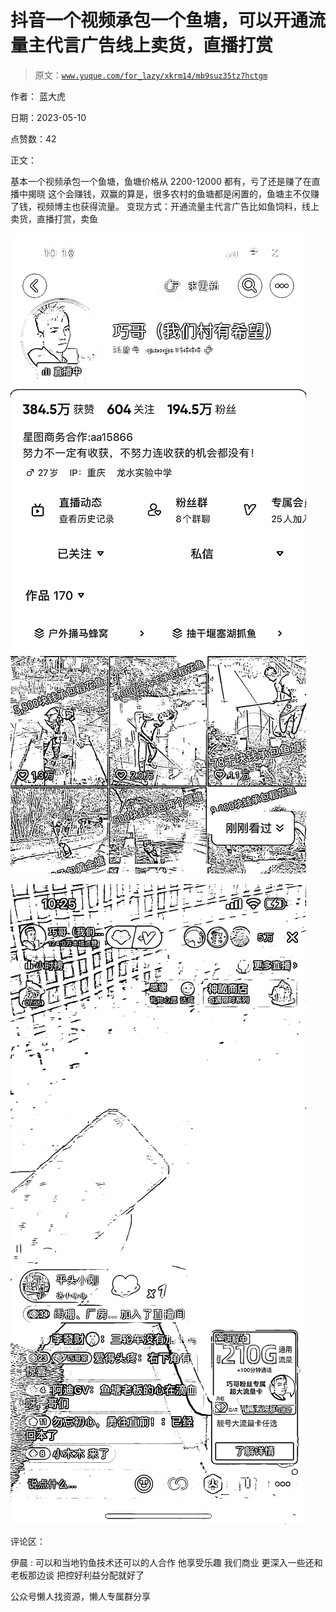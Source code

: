 # 抖音一个视频承包一个鱼塘，可以开通流量主代言广告线上卖货，直播打赏

> 原文：[`www.yuque.com/for_lazy/xkrm14/mb9suz35tz7hctgm`](https://www.yuque.com/for_lazy/xkrm14/mb9suz35tz7hctgm)



作者： 蓝大虎



日期：2023-05-10



点赞数：42

<ne-card data-card-name="hr" data-card-type="block" id="Ell0j" data-event-boundary="card">

正文：



基本一个视频承包一个鱼塘，鱼塘价格从 2200-12000 都有，亏了还是赚了在直播中揭晓 这个会赚钱，双赢的算是，很多农村的鱼塘都是闲置的，鱼塘主不仅赚了钱，视频博主也获得流量。 变现方式：开通流量主代言广告比如鱼饲料，线上卖货，直播打赏，卖鱼



<ne-card data-card-name="image" data-card-type="inline" id="yBo8j" data-event-boundary="card">![](img/2151e59c491ec2b0d3e4841459e5fe8c.png)</ne-card>



<ne-card data-card-name="image" data-card-type="inline" id="MqdF7" data-event-boundary="card">![](img/6bf25f679bb8c03166d4864d967aa67c.png)</ne-card>

<ne-card data-card-name="hr" data-card-type="block" id="RuGHj" data-event-boundary="card">

评论区：



伊晨 : 可以和当地钓鱼技术还可以的人合作 他享受乐趣 我们商业 更深入一些还和老板那边谈 把控好利益分配就好了

<ne-card data-card-name="hr" data-card-type="block" id="hexdK" data-event-boundary="card">

公众号懒人找资源，懒人专属群分享

</ne-card></ne-card></ne-card>